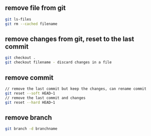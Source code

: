 ## remove file from git
```bash
git ls-files
git rm --cached filename
```

## remove changes from git, reset to the last commit
```bash
git checkout .
git checkout filename - discard changes in a file
```

## remove commit
```bash
// remove the last commit but keep the changes, can rename commit
git reset --soft HEAD~1 
// remove the last commit and changes
git reset --hard HEAD~1 
```

## remove branch
```bash
git branch -d branchname
```
